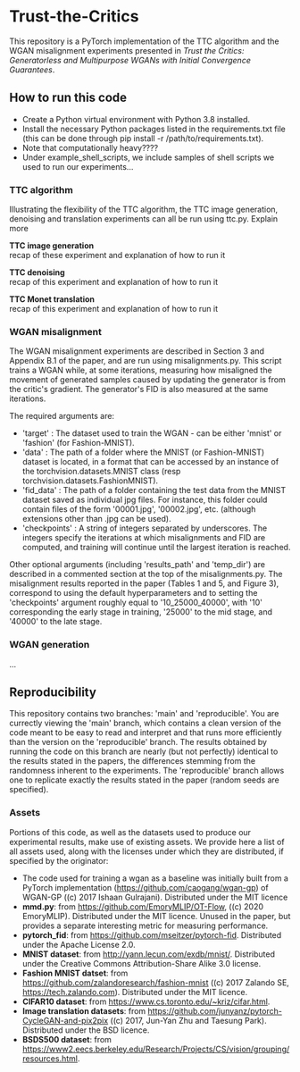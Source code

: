# Trust-the-Critics
This repository is a PyTorch implementation of the TTC algorithm and the WGAN misalignment experiments presented in *Trust the Critics: Generatorless and Multipurpose WGANs with Initial Convergence Guarantees*.


## How to run this code ##
* Create a Python virtual environment with Python 3.8 installed.
* Install the necessary Python packages listed in the requirements.txt file (this can be done through pip install -r /path/to/requirements.txt).
* Note that computationally heavy????
* Under example_shell_scripts, we include samples of shell scripts we used to run our experiments...


### TTC algorithm
Illustrating the flexibility of the TTC algorithm, the TTC image generation, denoising and translation experiments can all be run using ttc.py.
Explain more


**TTC image generation**   
recap of these experiment and explanation of how to run it



**TTC denoising**  
recap of this experiment and explanation of how to run it



**TTC Monet translation**  
recap of this experiment and explanation of how to run it



### WGAN misalignment 
The WGAN misalignment experiments are described in Section 3 and Appendix B.1 of the paper, and are run using misalignments.py. This script trains a WGAN while, at some iterations, measuring how misaligned the movement of generated samples caused by updating the generator is from the critic's gradient. The generator's FID is also measured at the same iterations.

The required arguments are:
* 'target' : The dataset used to train the WGAN - can be either 'mnist' or 'fashion' (for Fashion-MNIST).
* 'data' : The path of a folder where the MNIST (or Fashion-MNIST) dataset is located, in a format that can be accessed by an instance of the torchvision.datasets.MNIST class (resp torchvision.datasets.FashionMNIST). 
* 'fid_data' :  The path of a folder containing the test data from the MNIST dataset saved as individual jpg files. For instance, this folder could contain files of the form '00001.jpg', '00002.jpg', etc. (although extensions other than .jpg can be used).
* 'checkpoints' : A string of integers separated by underscores. The integers specify the iterations at which misalignments and FID are computed, and training will continue until the largest iteration is reached.

Other optional arguments (including 'results_path' and 'temp_dir') are described in a commented section at the top of the misalignments.py. The misalignment results reported in the paper (Tables 1 and 5, and Figure 3), correspond to using the default hyperparameters and  to setting the 'checkpoints' argument roughly equal to '10_25000_40000', with '10' corresponding the early stage in training, '25000' to the mid stage, and '40000' to the late stage. 



### WGAN generation 
...

  
  

## Reproducibility
This repository contains two branches: 'main' and 'reproducible'. You are currectly viewing the 'main' branch, which contains a clean version of the code meant to be easy to read and interpret and that runs more efficiently than the version on the 'reproducible' branch. The results obtained by running the code on this branch are nearly (but not perfectly) identical to the results stated in the papers, the differences stemming from the randomness inherent to the experiments. The 'reproducible' branch allows one to replicate exactly the results stated in the paper (random seeds are specified). 


### Assets 
Portions of this code, as well as the datasets used to produce our experimental results, make use of existing assets. We provide here a list of all assets used, along with the licenses under which they are distributed, if specified by the originator:
- The code used for training a wgan as a baseline was initially built from a PyTorch implementation (https://github.com/caogang/wgan-gp) of WGAN-GP ((c) 2017 Ishaan Gulrajani). Distributed under the MIT licence
- **mmd.py**: from https://github.com/EmoryMLIP/OT-Flow, ((c) 2020 EmoryMLIP). Distributed under the MIT licence. Unused in the paper, but provides a separate interesting metric for measuring performance.
- **pytorch_fid**: from https://github.com/mseitzer/pytorch-fid. Distributed under the Apache License 2.0.
- **MNIST dataset**: from http://yann.lecun.com/exdb/mnist/. Distributed under the Creative Commons Attribution-Share Alike 3.0 license.
- **Fashion MNIST datset**: from  https://github.com/zalandoresearch/fashion-mnist ((c) 2017 Zalando SE, https://tech.zalando.com). Distributed under the MIT licence.
- **CIFAR10 dataset**: from https://www.cs.toronto.edu/~kriz/cifar.html.
- **Image translation datasets**: from https://github.com/junyanz/pytorch-CycleGAN-and-pix2pix ((c) 2017, Jun-Yan Zhu and Taesung Park). Distributed under the BSD licence.
- **BSDS500 dataset**: from https://www2.eecs.berkeley.edu/Research/Projects/CS/vision/grouping/resources.html.




